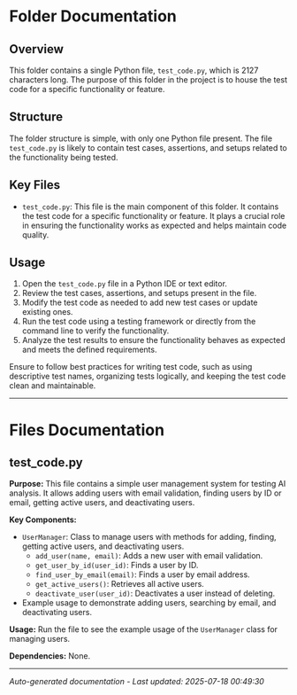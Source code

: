 # Folder Documentation

## Overview
This folder contains a single Python file, `test_code.py`, which is 2127 characters long. The purpose of this folder in the project is to house the test code for a specific functionality or feature.

## Structure
The folder structure is simple, with only one Python file present. The file `test_code.py` is likely to contain test cases, assertions, and setups related to the functionality being tested.

## Key Files
- `test_code.py`: This file is the main component of this folder. It contains the test code for a specific functionality or feature. It plays a crucial role in ensuring the functionality works as expected and helps maintain code quality.

## Usage
1. Open the `test_code.py` file in a Python IDE or text editor.
2. Review the test cases, assertions, and setups present in the file.
3. Modify the test code as needed to add new test cases or update existing ones.
4. Run the test code using a testing framework or directly from the command line to verify the functionality.
5. Analyze the test results to ensure the functionality behaves as expected and meets the defined requirements.

Ensure to follow best practices for writing test code, such as using descriptive test names, organizing tests logically, and keeping the test code clean and maintainable.

---

# Files Documentation

## test_code.py

**Purpose:** This file contains a simple user management system for testing AI analysis. It allows adding users with email validation, finding users by ID or email, getting active users, and deactivating users.

**Key Components:**
- `UserManager`: Class to manage users with methods for adding, finding, getting active users, and deactivating users.
  - `add_user(name, email)`: Adds a new user with email validation.
  - `get_user_by_id(user_id)`: Finds a user by ID.
  - `find_user_by_email(email)`: Finds a user by email address.
  - `get_active_users()`: Retrieves all active users.
  - `deactivate_user(user_id)`: Deactivates a user instead of deleting.
- Example usage to demonstrate adding users, searching by email, and deactivating users.

**Usage:** Run the file to see the example usage of the `UserManager` class for managing users.

**Dependencies:** None.

---
*Auto-generated documentation - Last updated: 2025-07-18 00:49:30*
